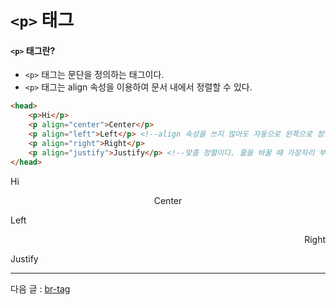 # `<p>` 태그

#### `<p>` 태그란?
- `<p>` 태그는 문단을 정의하는 태그이다.
- `<p>` 태그는 align 속성을 이용하여 문서 내에서 정렬할 수 있다.

```html
<head>
    <p>Hi</p>
    <p align="center">Center</p>
    <p align="left">Left</p> <!--align 속성을 쓰지 않아도 자동으로 왼쪽으로 정렬이 되어 잘 사용되지 않는다.-->
    <p align="right">Right</p>
    <p align="justify">Justify</p> <!--맞춤 정렬이다. 줄을 바꿀 때 가장자리 부분을 자연스럽게 해준다.-->
</head>
```

<p>Hi</p>
<p align="center">Center</p>
<p align="left">Left</p> <!--align 속성을 쓰지 않아도 자동으로 왼쪽으로 정렬이 되어 잘 사용되지 않는다.-->
<p align="right">Right</p>
<p align="justify">Justify</p>

<hr>

다음 글 : [br-tag](https://github.com/zzunipark/TIL/blob/main/HTML/tags/br-tag.md)